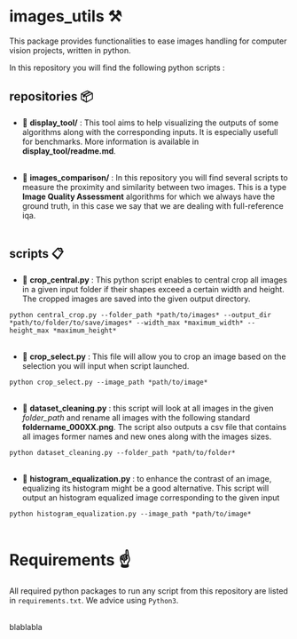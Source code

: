 # images_utils  ⚒️

This package provides functionalities to ease images handling for computer vision projects, written in python.

In this repository you will find the following python scripts : 

## repositories 📦

- 📁 **display_tool/** : This tool aims to help visualizing the outputs of some algorithms along with the corresponding inputs. It is especially usefull for benchmarks. More information is available in **display_tool/readme.md**. </br></br>

- 📁 **images_comparison/** : In this repository you will find several scripts to measure the proximity and similarity between two images. This is a type **Image Quality Assessment** algorithms for which we always have the ground truth, in this case we say that we are dealing with full-reference iqa. </br></br>

## scripts 📋

- 📝 **crop_central.py** : This python script enables to central crop all images in a given input folder if their shapes exceed a certain width and height. The cropped images are saved into the given output directory.

`python central_crop.py --folder_path *path/to/images* --output_dir *path/to/folder/to/save/images* --width_max *maximum_width* --height_max *maximum_height*` </br></br>


- 📝 **crop_select.py** : This file will allow you to crop an image based on the selection you will input when script launched. 

`python crop_select.py --image_path *path/to/image*` </br></br>


- 📝 **dataset_cleaning.py** : this script will look at all images in the given *folder_path* and rename all images with the following standard **foldername_000XX.png**. The script also outputs a csv file that contains all images former names and new ones along with the images sizes. 

`python dataset_cleaning.py --folder_path *path/to/folder*` </br></br>


- 📝 **histogram_equalization.py** : to enhance the contrast of an image, equalizing its histogram might be a good alternative. This script will output an histogram equalized image corresponding to the given input

`python histogram_equalization.py --image_path *path/to/image*` </br></br>

# Requirements ☝️

All required python packages to run any script from this repository are listed in `requirements.txt`. We advice using `Python3`. </br></br>

blablabla
